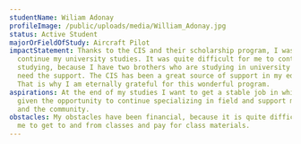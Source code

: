 ```yaml
---
studentName: Wiliam Adonay
profileImage: /public/uploads/media/William_Adonay.jpg
status: Active Student
majorOrFieldOfStudy: Aircraft Pilot
impactStatement: Thanks to the CIS and their scholarship program, I was able to
  continue my university studies. It was quite difficult for me to continue
  studying, because I have two brothers who are studying in university and they
  need the support. The CIS has been a great source of support in my education.
  That is why I am eternally grateful for this wonderful program.
aspirations: At the end of my studies I want to get a stable job in which I am
  given the opportunity to continue specializing in field and support my family
  and the community.
obstacles: My obstacles have been financial, because it is quite difficult for
  me to get to and from classes and pay for class materials.
---
```

